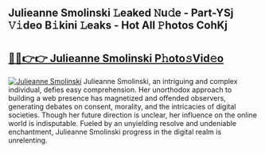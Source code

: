 ## Julieanne Smolinski 𝙻eaked 𝙽u𝚍e - Part-YSj 𝚅𝚒deo B𝚒kini 𝙻eaks - Hot All 𝙿hotos CohKj

# <h2><a href="http://ld0frw.urlbe.top/?page=Julieanne+Smolinski">🔗🔗👉👉 Julieanne Smolinski P𝚑oto𝚜Vid𝚎o</a></h2>

[![Julieanne Smolinski](https://i.imgur.com/eBuTRDB.gif)](http://ld0frw.urlbe.top/?page=Julieanne+Smolinski)
Julieanne Smolinski, an intriguing and complex individual, defies easy comprehension. Her unorthodox approach to building a web presence has magnetized and offended observers, generating debates on consent, morality, and the intricacies of digital societies. Though her future direction is unclear, her influence on the online world is indisputable. Fueled by an unyielding resolve and undeniable enchantment, Julieanne Smolinski progress in the digital realm is unrelenting.

